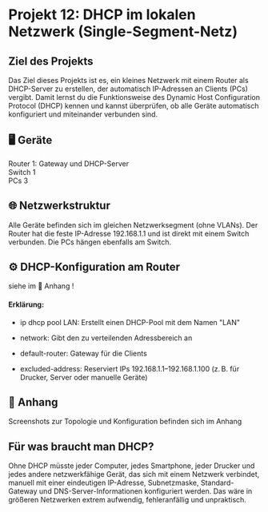 # Projekt 12: DHCP im lokalen Netzwerk (Single-Segment-Netz)       

## Ziel des Projekts
Das Ziel dieses Projekts ist es, ein kleines Netzwerk mit einem Router als DHCP-Server zu erstellen, der automatisch IP-Adressen an Clients (PCs) vergibt. Damit lernst du die Funktionsweise des Dynamic Host Configuration Protocol (DHCP) kennen und kannst überprüfen, ob alle Geräte automatisch konfiguriert und miteinander verbunden sind.


## 🖥️  Geräte

Router	1:	Gateway und DHCP-Server              
Switch	1	                      
PCs	3


## 🌐 Netzwerkstruktur
Alle Geräte befinden sich im gleichen Netzwerksegment (ohne VLANs).
Der Router hat die feste IP-Adresse 192.168.1.1 und ist direkt mit einem Switch verbunden.
Die PCs hängen ebenfalls am Switch.

## ⚙️ DHCP-Konfiguration am Router

siehe im 📎 Anhang !

#### Erklärung:
- ip dhcp pool LAN: Erstellt einen DHCP-Pool mit dem Namen "LAN"

- network: Gibt den zu verteilenden Adressbereich an

- default-router: Gateway für die Clients

- excluded-address: Reserviert IPs 192.168.1.1–192.168.1.100 (z. B. für Drucker, Server oder manuelle Geräte)


## 📎 Anhang
Screenshots zur Topologie und Konfiguration befinden sich im Anhang                                           












## Für was braucht man DHCP?
Ohne DHCP müsste jeder Computer, jedes Smartphone, jeder Drucker und jedes andere netzwerkfähige Gerät, das sich mit einem Netzwerk verbindet, manuell mit einer eindeutigen IP-Adresse, Subnetzmaske, Standard-Gateway und DNS-Server-Informationen konfiguriert werden. Das wäre in größeren Netzwerken extrem aufwendig, fehleranfällig und unpraktisch.





